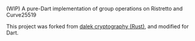 (WIP) A pure-Dart implementation of group operations on Ristretto and Curve25519

This project was forked from [dalek cryptography (Rust)](https://github.com/dalek-cryptography/curve25519-dalek), and modified for Dart.
